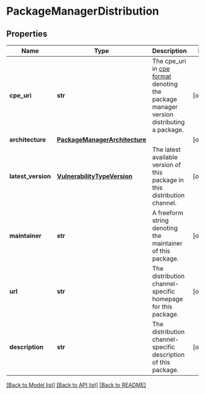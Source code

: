 # PackageManagerDistribution

## Properties
Name | Type | Description | Notes
------------ | ------------- | ------------- | -------------
**cpe_uri** | **str** | The cpe_uri in [cpe format](https://cpe.mitre.org/specification/) denoting the package manager version distributing a package. | [optional] 
**architecture** | [**PackageManagerArchitecture**](PackageManagerArchitecture.md) |  | [optional] 
**latest_version** | [**VulnerabilityTypeVersion**](VulnerabilityTypeVersion.md) | The latest available version of this package in this distribution channel. | [optional] 
**maintainer** | **str** | A freeform string denoting the maintainer of this package. | [optional] 
**url** | **str** | The distribution channel-specific homepage for this package. | [optional] 
**description** | **str** | The distribution channel-specific description of this package. | [optional] 

[[Back to Model list]](../README.md#documentation-for-models) [[Back to API list]](../README.md#documentation-for-api-endpoints) [[Back to README]](../README.md)


